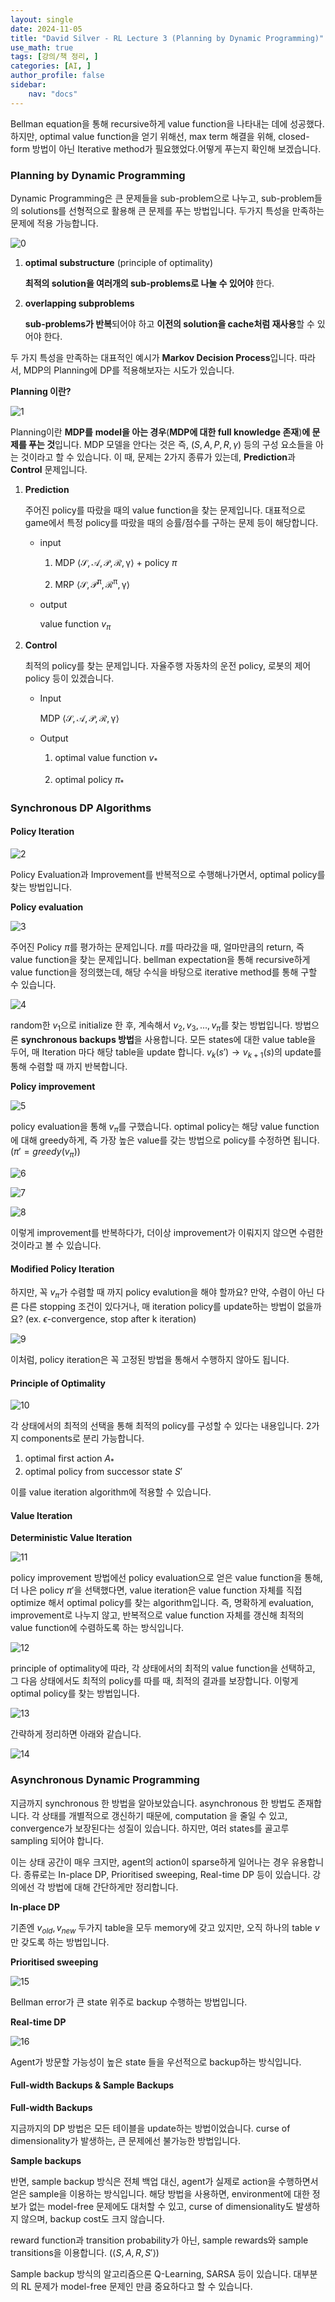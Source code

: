 ```yaml
---
layout: single
date: 2024-11-05
title: "David Silver - RL Lecture 3 (Planning by Dynamic Programming)"
use_math: true
tags: [강의/책 정리, ]
categories: [AI, ]
author_profile: false
sidebar:
	nav: "docs"
---
```


Bellman equation을 통해 recursive하게 value function을 나타내는 데에 성공했다. 하지만, optimal value function을 얻기 위해선, max term 해결을 위해, closed-form 방법이 아닌 Iterative method가 필요했었다.어떻게 푸는지 확인해 보겠습니다.



### **Planning by Dynamic Programming**


Dynamic Programming은 큰 문제들을 sub-problem으로 나누고, sub-problem들의 solutions를 선형적으로 활용해 큰 문제를 푸는 방법입니다. 두가지 특성을 만족하는 문제에 적용 가능합니다.


![0](/assets/img/2024-11-05-David-Silver---RL-Lecture-3-(Planning-by-Dynamic-Programming).md/0.png)

1. **optimal substructure** (principle of optimality)

	**최적의 solution을 여러개의 sub-problems로 나눌 수 있어야** 한다.

2. **overlapping subproblems**

	**sub-problems가 반복**되어야 하고 **이전의 solution을 cache처럼 재사용**할 수 있어야 한다.


두 가지 특성을 만족하는 대표적인 예시가 **Markov Decision Process**입니다. 따라서, MDP의 Planning에 DP를 적용해보자는 시도가 있습니다.


**Planning 이란?**


![1](/assets/img/2024-11-05-David-Silver---RL-Lecture-3-(Planning-by-Dynamic-Programming).md/1.png)


Planning이란 **MDP를** **model을 아는 경우**(**MDP에 대한 full knowledge 존재**)**에 문제를 푸는 것**입니다. MDP 모델을 안다는 것은 즉, $(S,A,P,R,\gamma)$ 등의 구성 요소들을 아는 것이라고 할 수 있습니다. 이 때, 문제는 2가지 종류가 있는데, **Prediction**과 **Control** 문제입니다.

1. **Prediction**

	주어진 policy를 따랐을 때의 value function을 찾는 문제입니다. 대표적으로 game에서 특정 policy를 따랐을 때의 승률/점수를 구하는 문제 등이 해당합니다.

	- input

		1) MDP $\langle\mathcal{S,A,P,R,\gamma}\rangle$ + policy $\pi$


		2) MRP $\langle\mathcal{S,P^\pi,R^\pi,\gamma}\rangle$

	- output

		value function $v_\pi$

2. **Control**

	최적의 policy를 찾는 문제입니다. 자율주행 자동차의 운전 policy, 로봇의 제어 policy 등이 있겠습니다.

	- Input

		MDP $\langle\mathcal{S,A,P,R,\gamma}\rangle$

	- Output

		1) optimal value function $v_*$


		2) optimal policy $\pi_*$



### **Synchronous DP Algorithms**



#### Policy Iteration


![2](/assets/img/2024-11-05-David-Silver---RL-Lecture-3-(Planning-by-Dynamic-Programming).md/2.png)


Policy Evaluation과 Improvement를 반복적으로 수행해나가면서, optimal policy를 찾는 방법입니다. 


**Policy evaluation**


![3](/assets/img/2024-11-05-David-Silver---RL-Lecture-3-(Planning-by-Dynamic-Programming).md/3.png)


주어진 Policy $\pi$를 평가하는 문제입니다. $\pi$를 따라갔을 때, 얼마만큼의 return, 즉 value function을 찾는 문제입니다. bellman expectation을 통해 recursive하게 value function을 정의했는데, 해당 수식을 바탕으로 iterative method를 통해 구할 수 있습니다. 


![4](/assets/img/2024-11-05-David-Silver---RL-Lecture-3-(Planning-by-Dynamic-Programming).md/4.png)


random한 $v_1$으로 initialize 한 후, 계속해서 $v_2,v_3,...,v_\pi$를 찾는 방법입니다. 방법으론 **synchronous backups 방법**을 사용합니다. 모든 states에 대한 value table을 두어, 매 Iteration 마다 해당 table을 update 합니다. $v_k(s') \rightarrow v_{k+1}(s)$의 update를 통해 수렴할 때 까지 반복합니다.


**Policy improvement**


![5](/assets/img/2024-11-05-David-Silver---RL-Lecture-3-(Planning-by-Dynamic-Programming).md/5.png)


policy evaluation을 통해 $v_\pi$를 구했습니다. optimal policy는 해당 value function에 대해 greedy하게, 즉 가장 높은 value를 갖는 방법으로 policy를 수정하면 됩니다.  ($\pi'=greedy(v_\pi)$)


![6](/assets/img/2024-11-05-David-Silver---RL-Lecture-3-(Planning-by-Dynamic-Programming).md/6.png)


![7](/assets/img/2024-11-05-David-Silver---RL-Lecture-3-(Planning-by-Dynamic-Programming).md/7.png)


![8](/assets/img/2024-11-05-David-Silver---RL-Lecture-3-(Planning-by-Dynamic-Programming).md/8.png)


이렇게 improvement를 반복하다가, 더이상 improvement가 이뤄지지 않으면 수렴한 것이라고 볼 수 있습니다.



#### **Modified Policy Iteration**


하지만, 꼭 $v_\pi$가 수렴할 때 까지 policy evalution을 해야 할까요? 만약, 수렴이 아닌 다른 다른 stopping 조건이 있다거나, 매 iteration policy를 update하는 방법이 없을까요? (ex. $\epsilon$-convergence, stop after k iteration)


![9](/assets/img/2024-11-05-David-Silver---RL-Lecture-3-(Planning-by-Dynamic-Programming).md/9.png)


이처럼, policy iteration은 꼭 고정된 방법을 통해서 수행하지 않아도 됩니다.



#### **Principle of Optimality**


![10](/assets/img/2024-11-05-David-Silver---RL-Lecture-3-(Planning-by-Dynamic-Programming).md/10.png)


각 상태에서의 최적의 선택을 통해 최적의 policy를 구성할 수 있다는 내용입니다. 2가지 components로 분리 가능합니다. 

1. optimal first action $A_*$
2. optimal policy from successor state $S'$

이를 value iteration algorithm에 적용할 수 있습니다.



#### Value Iteration


**Deterministic Value Iteration**


![11](/assets/img/2024-11-05-David-Silver---RL-Lecture-3-(Planning-by-Dynamic-Programming).md/11.png)


policy improvement 방법에선 policy evaluation으로 얻은 value function을 통해, 더 나은 policy $\pi'$을 선택했다면, value iteration은 value function 자체를 직접 optimize 해서 optimal policy를 찾는 algorithm입니다. 즉, 명확하게 evaluation, improvement로 나누지 않고, 반복적으로 value function 자체를 갱신해 최적의 value function에 수렴하도록 하는 방식입니다.


![12](/assets/img/2024-11-05-David-Silver---RL-Lecture-3-(Planning-by-Dynamic-Programming).md/12.png)


principle of optimality에 따라, 각 상태에서의 최적의 value function을 선택하고, 그 다음 상태에서도 최적의 policy를 따를 때, 최적의 결과를 보장합니다. 이렇게 optimal policy를 찾는 방법입니다.


![13](/assets/img/2024-11-05-David-Silver---RL-Lecture-3-(Planning-by-Dynamic-Programming).md/13.png)


간략하게 정리하면 아래와 같습니다.


![14](/assets/img/2024-11-05-David-Silver---RL-Lecture-3-(Planning-by-Dynamic-Programming).md/14.png)



### Asynchronous Dynamic Programming


지금까지 synchronous 한 방법을 알아보았습니다. asynchronous 한 방법도 존재합니다. 각 상태를 개별적으로 갱신하기 때문에, computation 을 줄일 수 있고, convergence가 보장된다는 성질이 있습니다. 하지만, 여러 states를 골고루 sampling 되어야 합니다.


이는 상태 공간이 매우 크지만, agent의 action이 sparse하게 일어나는 경우 유용합니다. 종류로는 In-place DP, Prioritised sweeping, Real-time DP 등이 있습니다. 강의에선 각 방법에 대해 간단하게만 정리합니다.


**In-place DP**


기존엔 $v_{old},v_{new}$ 두가지 table을 모두 memory에 갖고 있지만, 오직 하나의 table $v$만 갖도록 하는 방법입니다.


**Prioritised sweeping**


![15](/assets/img/2024-11-05-David-Silver---RL-Lecture-3-(Planning-by-Dynamic-Programming).md/15.png)


Bellman error가 큰 state 위주로 backup 수행하는 방법입니다.


**Real-time DP**


![16](/assets/img/2024-11-05-David-Silver---RL-Lecture-3-(Planning-by-Dynamic-Programming).md/16.png)


Agent가 방문할 가능성이 높은 state 들을 우선적으로 backup하는 방식입니다.



#### Full-width Backups & Sample Backups


**Full-width Backups**


지금까지의 DP 방법은 모든 테이블을 update하는 방법이었습니다. curse of dimensionality가 발생하는, 큰 문제에선 불가능한 방법입니다. 


**Sample backups**


반면, sample backup 방식은 전체 백업 대신, agent가 실제로 action을 수행하면서 얻은 sample을 이용하는 방식입니다. 해당 방법을 사용하면, environment에 대한 정보가 없는 model-free 문제에도 대처할 수 있고, curse of dimensionality도 발생하지 않으며, backup cost도 크지 않습니다. 


reward function과 transition probability가 아닌, sample rewards와 sample transitions을 이용합니다. ($\langle{S,A,R,S'}\rangle$)


Sample backup 방식의 알고리즘으론 Q-Learning, SARSA 등이 있습니다. 대부분의 RL 문제가 model-free 문제인 만큼 중요하다고 할 수 있습니다.

